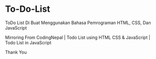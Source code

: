 # To-Do-List
ToDo List Di Buat Menggunakan Bahasa Pemrograman HTML, CSS, Dan JavaScript 

Mirroring From CodingNepal | Todo List using HTML CSS & JavaScript | Todo List in JavaScript

Thank You
